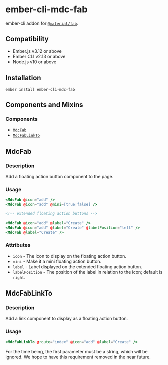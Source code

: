 ember-cli-mdc-fab
======================

ember-cli addon for [`@material/fab`](https://github.com/material-components/material-components-web/tree/master/packages/mdc-fab).


Compatibility
------------------------------------------------------------------------------

* Ember.js v3.12 or above
* Ember CLI v2.13 or above
* Node.js v10 or above


Installation
------------

    ember install ember-cli-mdc-fab

Components and Mixins
-----------------------

### Components

* [`MdcFab`](#MdcFab)
* [`MdcFabLinkTo`](#MdcFabLinkTo)

MdcFab
---------------

### Description

Add a floating action button component to the page.

### Usage

```handlebars
<MdcFab @icon="add" />
<MdcFab @icon="add" @mini=[true|false] />

<!-- extended floating action buttons -->

<MdcFab @icon="add" @label="Create" />
<MdcFab @icon="add" @label="Create" @labelPosition="left" />
<MdcFab @label="Create" />
```

### Attributes

* `icon` - The icon to display on the floating action button.
* `mini` - Make it a mini floating action button.
* `label` - Label displayed on the extended floating action button.
* `labelPosition` - The position of the label in relation to the icon; default is `right`.

MdcFabLinkTo
---------------------

### Description

Add a link component to display as a floating action button.

### Usage

```handlebars
<MdcFabLinkTo @route="index" @icon="add" @label="Create" />
```

For the time being, the first parameter must be a string, which will be ignored. We hope 
to have this requirement removed in the near future.
